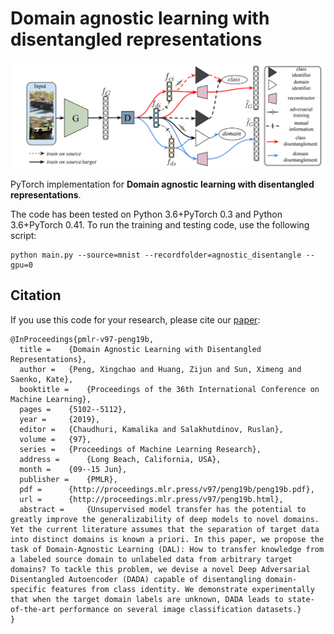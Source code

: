 # Domain agnostic learning with disentangled representations
<img src='img/overview.png'>

PyTorch implementation for **Domain agnostic learning with disentangled representations**.

The code has been tested on Python 3.6+PyTorch 0.3 and Python 3.6+PyTorch 0.41. To run the training and testing code, use the following script:

```
python main.py --source=mnist --recordfolder=agnostic_disentangle --gpu=0
```

## Citation
If you use this code for your research, please cite our [paper](http://proceedings.mlr.press/v97/peng19b/peng19b.pdf):

```
@InProceedings{pmlr-v97-peng19b,
  title = 	 {Domain Agnostic Learning with Disentangled Representations},
  author = 	 {Peng, Xingchao and Huang, Zijun and Sun, Ximeng and Saenko, Kate},
  booktitle = 	 {Proceedings of the 36th International Conference on Machine Learning},
  pages = 	 {5102--5112},
  year = 	 {2019},
  editor = 	 {Chaudhuri, Kamalika and Salakhutdinov, Ruslan},
  volume = 	 {97},
  series = 	 {Proceedings of Machine Learning Research},
  address = 	 {Long Beach, California, USA},
  month = 	 {09--15 Jun},
  publisher = 	 {PMLR},
  pdf = 	 {http://proceedings.mlr.press/v97/peng19b/peng19b.pdf},
  url = 	 {http://proceedings.mlr.press/v97/peng19b.html},
  abstract = 	 {Unsupervised model transfer has the potential to greatly improve the generalizability of deep models to novel domains. Yet the current literature assumes that the separation of target data into distinct domains is known a priori. In this paper, we propose the task of Domain-Agnostic Learning (DAL): How to transfer knowledge from a labeled source domain to unlabeled data from arbitrary target domains? To tackle this problem, we devise a novel Deep Adversarial Disentangled Autoencoder (DADA) capable of disentangling domain-specific features from class identity. We demonstrate experimentally that when the target domain labels are unknown, DADA leads to state-of-the-art performance on several image classification datasets.}
}
```
